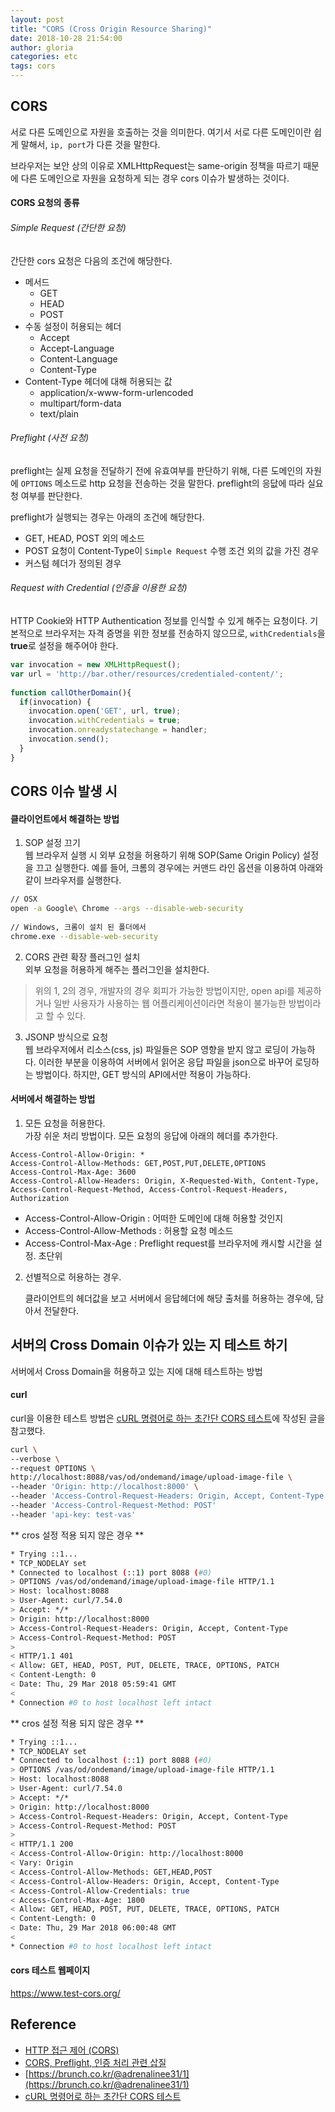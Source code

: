 ```yaml
---
layout: post
title: "CORS (Cross Origin Resource Sharing)"
date: 2018-10-28 21:54:00
author: gloria
categories: etc
tags: cors
---
```


## CORS
서로 다른 도메인으로 자원을 호출하는 것을 의미한다.
여기서 서로 다른 도메인이란 쉽게 말해서, `ip, port`가 다른 것을 말한다.

브라우저는 보안 상의 이유로 XMLHttpRequest는 same-origin 정책을 따르기 때문에 다른 도메인으로 자원을 요청하게 되는 경우 cors 이슈가 발생하는 것이다.

#### CORS 요청의 종류
###### Simple Request (간단한 요청)
간단한 cors 요청은 다음의 조건에 해당한다.
- 메서드 
	- GET
	- HEAD
	- POST
- 수동 설정이 허용되는 헤더
	- Accept
	- Accept-Language
	- Content-Language
	- Content-Type
- Content-Type 헤더에 대해 허용되는 값
	- application/x-www-form-urlencoded
	- multipart/form-data
	- text/plain 

###### Preflight (사전 요청)
preflight는 실제 요청을 전달하기 전에 유효여부를 판단하기 위해, 다른 도메인의 자원에 `OPTIONS` 메소드로 http 요청을 전송하는 것을 말한다.
preflight의 응닶에 따라 실요청 여부를 판단한다.

preflight가 실행되는 경우는  아래의 조건에 해당한다.
- GET, HEAD, POST 외의 메소드
- POST 요청이 Content-Type이 `Simple Request` 수행 조건 외의 값을 가진 경우
- 커스텀 헤더가 정의된 경우

###### Request with Credential (인증을 이용한 요청)
HTTP Cookie와 HTTP Authentication 정보를 인식할 수 있게 해주는 요청이다.
기본적으로 브라우저는 자격 증명을 위한 정보를 전송하지 않으므로, `withCredentials`을 **true**로 설정을 해주어야 한다.
```javascript
var invocation = new XMLHttpRequest();
var url = 'http://bar.other/resources/credentialed-content/';
    
function callOtherDomain(){
  if(invocation) {
    invocation.open('GET', url, true);
    invocation.withCredentials = true;
    invocation.onreadystatechange = handler;
    invocation.send(); 
  }
}
```

## CORS 이슈 발생 시
#### 클라이언트에서 해결하는 방법

1. SOP 설정 끄기       
웹 브라우저 실행 시 외부 요청을 허용하기 위해 SOP(Same Origin Policy) 설정을 끄고 실행한다.
예를 들어, 크롬의 경우에는 커맨드 라인 옵션을 이용하여 아래와 같이 브라우저를 실행한다.
```bash
// OSX
open -a Google\ Chrome --args --disable-web-security
 
// Windows, 크롬이 설치 된 폴더에서
chrome.exe --disable-web-security
```

2. CORS 관련 확장 플러그인 설치       
외부 요청을 허용하게 해주는 플러그인을 설치한다.

> 위의 1, 2의 경우, 개발자의 경우 회피가 가능한 방법이지만, open api를 제공하거나 일반 사용자가 사용하는 웹 어플리케이션이라면 적용이 불가능한 방법이라고 할 수 있다.

3. JSONP 방식으로 요청       
웹 브라우저에서 리소스(css, js) 파일들은 SOP 영향을 받지 않고 로딩이 가능하다. 이러한 부분을 이용하여 서버에서 읽어온 응답 파일을 json으로 바꾸어 로딩하는 방법이다. 하지만, GET 방식의 API에서만 적용이 가능하다.


#### 서버에서 해결하는 방법
1. 모든 요청을 허용한다.           
가장 쉬운 처리 방법이다.  모든  요청의 응답에 아래의 헤더를 추가한다.
```
Access-Control-Allow-Origin: *
Access-Control-Allow-Methods: GET,POST,PUT,DELETE,OPTIONS
Access-Control-Max-Age: 3600
Access-Control-Allow-Headers: Origin, X-Requested-With, Content-Type, Access-Control-Request-Method, Access-Control-Request-Headers, Authorization
```
- Access-Control-Allow-Origin : 어떠한 도메인에 대해 허용할 것인지
- Access-Control-Allow-Methods : 허용할 요청 메소드
- Access-Control-Max-Age : Preflight request를 브라우저에 캐시할 시간을 설정. 초단위

2. 선별적으로 허용하는 경우.      

   클라이언트의 헤더값을 보고 서버에서 응답헤더에 해당 출처를 허용하는 경우에, 담아서 전달한다.


## 서버의 Cross Domain 이슈가 있는 지 테스트 하기
서버에서 Cross Domain을 허용하고 있는 지에 대해 테스트하는 방법

#### curl
curl을 이용한 테스트 방법은 [cURL 명령어로 하는 초간단 CORS 테스트](http://www.popit.kr/curl-%EB%AA%85%EB%A0%B9%EC%96%B4%EB%A1%9C-%ED%95%98%EB%8A%94-%EC%B4%88%EA%B0%84%EB%8B%A8-cors-%ED%85%8C%EC%8A%A4%ED%8A%B8/)에 작성된 글을 참고했다.

```bash
curl \
--verbose \
--request OPTIONS \
http://localhost:8088/vas/od/ondemand/image/upload-image-file \
--header 'Origin: http://localhost:8000' \
--header 'Access-Control-Request-Headers: Origin, Accept, Content-Type' \
--header 'Access-Control-Request-Method: POST'
--header 'api-key: test-vas'
```

** cros 설정 적용 되지 않은 경우 **     
```bash
* Trying ::1...
* TCP_NODELAY set
* Connected to localhost (::1) port 8088 (#0)
> OPTIONS /vas/od/ondemand/image/upload-image-file HTTP/1.1
> Host: localhost:8088
> User-Agent: curl/7.54.0
> Accept: */*
> Origin: http://localhost:8000
> Access-Control-Request-Headers: Origin, Accept, Content-Type
> Access-Control-Request-Method: POST
>
< HTTP/1.1 401
< Allow: GET, HEAD, POST, PUT, DELETE, TRACE, OPTIONS, PATCH
< Content-Length: 0
< Date: Thu, 29 Mar 2018 05:59:41 GMT
<
* Connection #0 to host localhost left intact
```

** cros 설정 적용 되지 않은 경우 **     
```bash
* Trying ::1...
* TCP_NODELAY set
* Connected to localhost (::1) port 8088 (#0)
> OPTIONS /vas/od/ondemand/image/upload-image-file HTTP/1.1
> Host: localhost:8088
> User-Agent: curl/7.54.0
> Accept: */*
> Origin: http://localhost:8000
> Access-Control-Request-Headers: Origin, Accept, Content-Type
> Access-Control-Request-Method: POST
>
< HTTP/1.1 200
< Access-Control-Allow-Origin: http://localhost:8000
< Vary: Origin
< Access-Control-Allow-Methods: GET,HEAD,POST
< Access-Control-Allow-Headers: Origin, Accept, Content-Type
< Access-Control-Allow-Credentials: true
< Access-Control-Max-Age: 1800
< Allow: GET, HEAD, POST, PUT, DELETE, TRACE, OPTIONS, PATCH
< Content-Length: 0
< Date: Thu, 29 Mar 2018 06:00:48 GMT
<
* Connection #0 to host localhost left intact
```

#### cors 테스트 웹페이지
https://www.test-cors.org/



## Reference
- [HTTP 접근 제어 (CORS)](https://developer.mozilla.org/ko/docs/Web/HTTP/Access_control_CORS)
- [CORS, Preflight, 인증 처리 관련 삽질](https://www.popit.kr/cors-preflight-%EC%9D%B8%EC%A6%9D-%EC%B2%98%EB%A6%AC-%EA%B4%80%EB%A0%A8-%EC%82%BD%EC%A7%88/)
- [https://brunch.co.kr/@adrenalinee31/1](https://brunch.co.kr/@adrenalinee31/1)
- [cURL 명령어로 하는 초간단 CORS 테스트](https://www.popit.kr/curl-%EB%AA%85%EB%A0%B9%EC%96%B4%EB%A1%9C-%ED%95%98%EB%8A%94-%EC%B4%88%EA%B0%84%EB%8B%A8-cors-%ED%85%8C%EC%8A%A4%ED%8A%B8/)